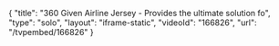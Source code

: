 {
    "title": "360 Given Airline Jersey - Provides the ultimate solution fo",
    "type": "solo",
    "layout": "iframe-static",
    "videoId": "166826",
    "url": "\/tvpembed\/166826"
}